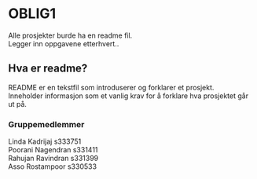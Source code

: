 # OBLIG1
Alle prosjekter burde ha en readme fil. <br/>
Legger inn oppgavene etterhvert..

## Hva er readme?

README er en tekstfil som introduserer og forklarer et prosjekt. <br/>
Inneholder informasjon som et vanlig krav for å forklare hva prosjektet går ut på. 

### Gruppemedlemmer

Linda Kadrijaj s333751 <br/>
Poorani Nagendran s331411 <br/>
Rahujan Ravindran s331399 <br/>
Asso Rostampoor s330533
